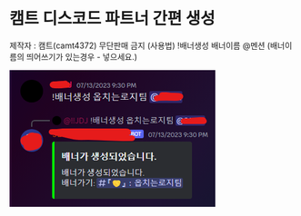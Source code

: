 # 캠트 디스코드 파트너 간편 생성
제작자 : 캠트(camt4372)
무단판매 금지
(사용법)
!배너생성 배너이름 @멘션
(배너이름의 띄어쓰기가 있는경우 - 넣으세요.)

![사용 예시](https://github.com/Camt4372/discord-partner-banner/blob/main/image.png)

